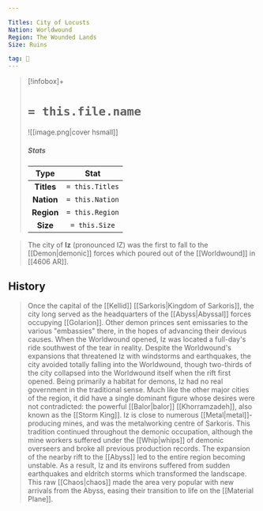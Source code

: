 ```yaml
---

Titles: City of Locusts
Nation: Worldwound
Region: The Wounded Lands
Size: Ruins

tag: 🌃
---
```


> [!infobox]+
> #  `= this.file.name`
> ![[image.png|cover hsmall]]
> ##### Stats
> Type | Stat |
> :---:|:---:|
> **Titles** | `= this.Titles` |
> **Nation** | `= this.Nation` |
> **Region** | `= this.Region` |
> **Size** | `= this.Size` |



> The city of **Iz** (pronounced IZ) was the first to fall to the [[Demon|demonic]] forces which poured out of the [[Worldwound]] in [[4606 AR]].


## History

> Once the capital of the [[Kellid]] [[Sarkoris|Kingdom of Sarkoris]], the city long served as the headquarters of the [[Abyss|Abyssal]] forces occupying [[Golarion]]. Other demon princes sent emissaries to the various "embassies" there, in the hopes of advancing their devious causes.  When the Worldwound opened, Iz was located a full-day's ride southwest of the tear in reality. Despite the Worldwound's expansions that threatened Iz with windstorms and earthquakes, the city avoided totally falling into the Worldwound, though two-thirds of the city collapsed into the Worldwound itself when the rift first opened.
> Being primarily a habitat for demons, Iz had no real government in the traditional sense. Much like the other major cities of the region, it did have a single dominant figure whose desires were not contradicted: the powerful [[Balor|balor]] [[Khorramzadeh]], also known as the [[Storm King]].
> Iz is close to numerous [[Metal|metal]]-producing mines, and was the metalworking centre of Sarkoris. This tradition continued throughout the demonic occupation, although the mine workers suffered under the [[Whip|whips]] of demonic overseers and broke all previous production records.
> The expansion of the nearby rift to the [[Abyss]] led to the entire region becoming unstable. As a result, Iz and its environs suffered from sudden earthquakes and eldritch storms which transformed the landscape. This raw [[Chaos|chaos]] made the area very popular with new arrivals from the Abyss, easing their transition to life on the [[Material Plane]].








